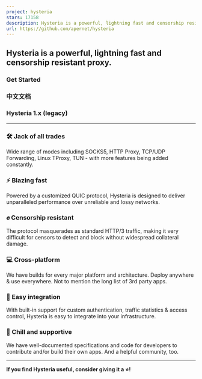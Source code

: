 ```yaml
---
project: hysteria
stars: 17158
description: Hysteria is a powerful, lightning fast and censorship resistant proxy.
url: https://github.com/apernet/hysteria
---
```


Hysteria is a powerful, lightning fast and censorship resistant proxy.
----------------------------------------------------------------------

### Get Started

### 中文文档

### Hysteria 1.x (legacy)

* * *

### 🛠️ Jack of all trades

Wide range of modes including SOCKS5, HTTP Proxy, TCP/UDP Forwarding, Linux TProxy, TUN - with more features being added constantly.

### ⚡ Blazing fast

Powered by a customized QUIC protocol, Hysteria is designed to deliver unparalleled performance over unreliable and lossy networks.

### ✊ Censorship resistant

The protocol masquerades as standard HTTP/3 traffic, making it very difficult for censors to detect and block without widespread collateral damage.

### 💻 Cross-platform

We have builds for every major platform and architecture. Deploy anywhere & use everywhere. Not to mention the long list of 3rd party apps.

### 🔗 Easy integration

With built-in support for custom authentication, traffic statistics & access control, Hysteria is easy to integrate into your infrastructure.

### 🤗 Chill and supportive

We have well-documented specifications and code for developers to contribute and/or build their own apps. And a helpful community, too.

* * *

**If you find Hysteria useful, consider giving it a ⭐️!**
